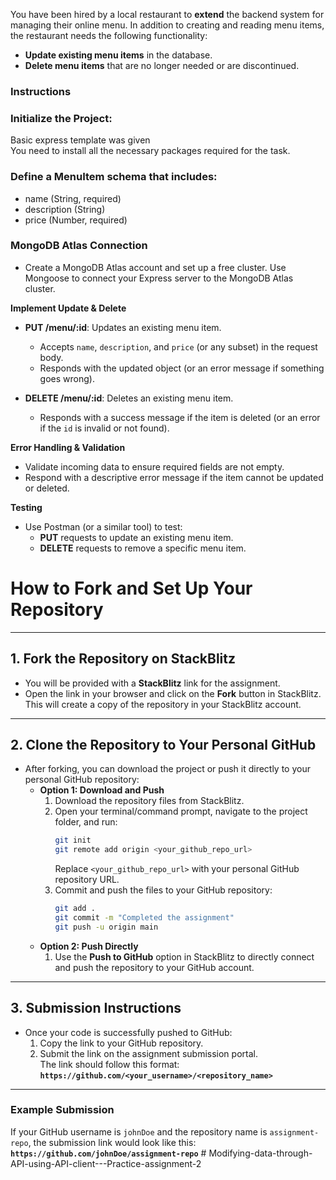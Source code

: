 You have been hired by a local restaurant to **extend** the backend system for managing their online menu. In addition to creating and reading menu items, the restaurant needs the following functionality:

- **Update existing menu items** in the database.
- **Delete menu items** that are no longer needed or are discontinued.

### Instructions

### Initialize the Project:

Basic express template was given  
You need to install all the necessary packages required for the task.

### Define a MenuItem schema that includes:
- name (String, required)
- description (String)
- price (Number, required)

### MongoDB Atlas Connection

- Create a MongoDB Atlas account and set up a free cluster.
Use Mongoose to connect your Express server to the MongoDB Atlas cluster.


 **Implement Update & Delete**  
   - **PUT /menu/:id**: Updates an existing menu item.  
     - Accepts `name`, `description`, and `price` (or any subset) in the request body.
     - Responds with the updated object (or an error message if something goes wrong).

   - **DELETE /menu/:id**: Deletes an existing menu item.  
     - Responds with a success message if the item is deleted (or an error if the `id` is invalid or not found).

 **Error Handling & Validation**  
   - Validate incoming data to ensure required fields are not empty.
   - Respond with a descriptive error message if the item cannot be updated or deleted.

 **Testing**  
   - Use Postman (or a similar tool) to test:
     - **PUT** requests to update an existing menu item.
     - **DELETE** requests to remove a specific menu item.



# **How to Fork and Set Up Your Repository**

---

## **1. Fork the Repository on StackBlitz**

- You will be provided with a **StackBlitz** link for the assignment.
- Open the link in your browser and click on the **Fork** button in StackBlitz.  
  This will create a copy of the repository in your StackBlitz account.

---

## **2. Clone the Repository to Your Personal GitHub**

- After forking, you can download the project or push it directly to your personal GitHub repository:
  - **Option 1: Download and Push**
    1. Download the repository files from StackBlitz.
    2. Open your terminal/command prompt, navigate to the project folder, and run:
       ```bash
       git init
       git remote add origin <your_github_repo_url>
       ```
       Replace `<your_github_repo_url>` with your personal GitHub repository URL.
    3. Commit and push the files to your GitHub repository:
       ```bash
       git add .
       git commit -m "Completed the assignment"
       git push -u origin main
       ```
  - **Option 2: Push Directly**
    1. Use the **Push to GitHub** option in StackBlitz to directly connect and push the repository to your GitHub account.

---

## **3. Submission Instructions**

- Once your code is successfully pushed to GitHub:
  1. Copy the link to your GitHub repository.
  2. Submit the link on the assignment submission portal.  
     The link should follow this format:  
     **`https://github.com/<your_username>/<repository_name>`**

---

### **Example Submission**

If your GitHub username is `johnDoe` and the repository name is `assignment-repo`, the submission link would look like this:  
**`https://github.com/johnDoe/assignment-repo`**
#   M o d i f y i n g - d a t a - t h r o u g h - A P I - u s i n g - A P I - c l i e n t - - - P r a c t i c e - a s s i g n m e n t - 2  
 